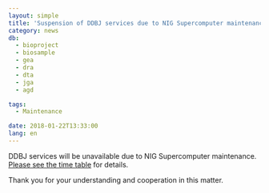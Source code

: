 ```yaml
---
layout: simple
title: 'Suspension of DDBJ services due to NIG Supercomputer maintenance (Jan. 30 – Jan. 31)'
category: news
db:
  - bioproject
  - biosample
  - gea
  - dra
  - dta
  - jga
  - agd

tags:
  - Maintenance

date: 2018-01-22T13:33:00
lang: en
---
```


<p>DDBJ services will be unavailable due to NIG Supercomputer maintenance. <a href="/news/en/2018-01-22-e.html">Please see the time table</a> for details.</p>

<p>Thank you for your understanding and cooperation in this matter.</p>
